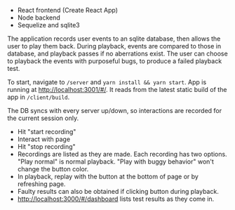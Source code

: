 - React frontend (Create React App)
- Node backend
- Sequelize and sqlite3

The application records user events to an sqlite database, then allows the user to play them back. During playback, events are compared to those in database, and playback passes if no aberrations exist. The user can choose to playback the events with purposeful bugs, to produce a failed playback test.


To start, navigate to `/server` and `yarn install && yarn start`. App is running at [http://localhost:3001/#/](http://localhost:3001/#/). It reads from the latest static build of the app in `/client/build`.

The DB syncs with every server up/down, so interactions are recorded for the current session only.

- Hit "start recording"
- Interact with page
- Hit "stop recording"
- Recordings are listed as they are made. Each recording has two options. "Play normal" is normal playback. "Play with buggy behavior" won't change the button color.
- In playback, replay with the button at the bottom of page or by refreshing page.
- Faulty results can also be obtained if clicking button during playback.
- [http://localhost:3000/#/dashboard](http://localhost:3000/#/dashboard) lists test results as they come in.

